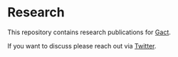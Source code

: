 # Research

This repository contains research publications for [Gact](https://github.com/gactjs/gact).

If you want to discuss please reach out via [Twitter](https://twitter.com/mateuszokon).
